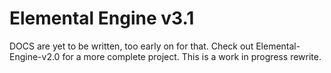 # Elemental Engine v3.1

DOCS are yet to be written, too early on for that. Check out Elemental-Engine-v2.0 for a more complete project. This is a work in progress rewrite.
